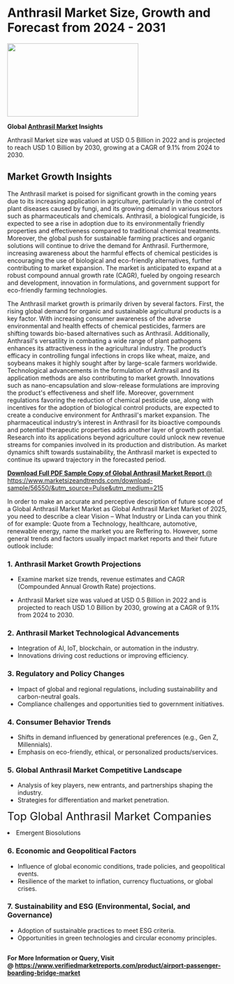 <H1>Anthrasil Market Size, Growth and Forecast from 2024 - 2031</H1><img class="aligncenter size-medium wp-image-584254" src="https://thirdeyenews.in/wp-content/uploads/2024/09/Global-Market-Research-300x168.jpeg" alt="" width="300" height="168" /><p><strong>Global&nbsp;<a href="https://www.marketsizeandtrends.com/download-sample/56550/&amp;utm_source=Pulse&amp;utm_medium=215">Anthrasil Market</a> Insights</strong></p><p>Anthrasil Market size was valued at USD 0.5 Billion in 2022 and is projected to reach USD 1.0 Billion by 2030, growing at a CAGR of 9.1% from 2024 to 2030.</p><p><h2>Market Growth Insights</h2> <p>The Anthrasil market is poised for significant growth in the coming years due to its increasing application in agriculture, particularly in the control of plant diseases caused by fungi, and its growing demand in various sectors such as pharmaceuticals and chemicals. Anthrasil, a biological fungicide, is expected to see a rise in adoption due to its environmentally friendly properties and effectiveness compared to traditional chemical treatments. Moreover, the global push for sustainable farming practices and organic solutions will continue to drive the demand for Anthrasil. Furthermore, increasing awareness about the harmful effects of chemical pesticides is encouraging the use of biological and eco-friendly alternatives, further contributing to market expansion. The market is anticipated to expand at a robust compound annual growth rate (CAGR), fueled by ongoing research and development, innovation in formulations, and government support for eco-friendly farming technologies.</p> <p><a href="#sampleDownload"></a></p> <p>The Anthrasil market growth is primarily driven by several factors. First, the rising global demand for organic and sustainable agricultural products is a key factor. With increasing consumer awareness of the adverse environmental and health effects of chemical pesticides, farmers are shifting towards bio-based alternatives such as Anthrasil. Additionally, Anthrasil's versatility in combating a wide range of plant pathogens enhances its attractiveness in the agricultural industry. The product’s efficacy in controlling fungal infections in crops like wheat, maize, and soybeans makes it highly sought after by large-scale farmers worldwide. Technological advancements in the formulation of Anthrasil and its application methods are also contributing to market growth. Innovations such as nano-encapsulation and slow-release formulations are improving the product's effectiveness and shelf life. Moreover, government regulations favoring the reduction of chemical pesticide use, along with incentives for the adoption of biological control products, are expected to create a conducive environment for Anthrasil's market expansion. The pharmaceutical industry’s interest in Anthrasil for its bioactive compounds and potential therapeutic properties adds another layer of growth potential. Research into its applications beyond agriculture could unlock new revenue streams for companies involved in its production and distribution. As market dynamics shift towards sustainability, the Anthrasil market is expected to continue its upward trajectory in the forecasted period.</p> <p><a href="#getMore"></p><p><span class=""><strong>Download Full PDF Sample Copy of Global Anthrasil Market Report</strong> @ <a href="https://www.marketsizeandtrends.com/download-sample/56550/&amp;utm_source=Pulse&amp;utm_medium=215" target="_blank">https://www.marketsizeandtrends.com/download-sample/56550/&amp;utm_source=Pulse&amp;utm_medium=215</a></span></p><p>In order to make an accurate and perceptive description of future scope of a Global&nbsp;Anthrasil Market Market as Global&nbsp;Anthrasil Market Market of 2025, you need to describe a clear Vision &ndash; What Industry or Linda can you think of for example: Quote from a Technology, healthcare, automotive, renewable energy, name the market you are Reffering to. However, some general trends and factors usually impact market reports and their future outlook include:</p><h3>1.&nbsp;<strong>Anthrasil Market Growth Projections</strong></h3><ul><li>Examine market size trends, revenue estimates and CAGR (Compounded Annual Growth Rate) projections.</li><li><p>Anthrasil Market size was valued at USD 0.5 Billion in 2022 and is projected to reach USD 1.0 Billion by 2030, growing at a CAGR of 9.1% from 2024 to 2030.</p></li></ul><h3>2.&nbsp;<strong>Anthrasil Market Technological Advancements</strong></h3><ul><li>Integration of AI, IoT, blockchain, or automation in the industry.</li><li>Innovations driving cost reductions or improving efficiency.</li></ul><h3>3.&nbsp;<strong>Regulatory and Policy Changes</strong></h3><ul><li>Impact of global and regional regulations, including sustainability and carbon-neutral goals.</li><li>Compliance challenges and opportunities tied to government initiatives.</li></ul><h3>4.&nbsp;<strong>Consumer Behavior Trends</strong></h3><ul><li>Shifts in demand influenced by generational preferences (e.g., Gen Z, Millennials).</li><li>Emphasis on eco-friendly, ethical, or personalized products/services.</li></ul><h3>5.&nbsp;<strong>Global Anthrasil Market Competitive Landscape</strong></h3><ul><li>Analysis of key players, new entrants, and partnerships shaping the industry.</li><li>Strategies for differentiation and market penetration.</li></ul><p data-pm-slice="1 1 []"><span style="color: inherit; font-family: inherit; font-size: 25px;">Top Global Anthrasil Market Companies</span></p><div class="" data-test-id=""><p><li>Emergent Biosolutions</li></p></div><h3>6.&nbsp;<strong>Economic and Geopolitical Factors</strong></h3><ul><li>Influence of global economic conditions, trade policies, and geopolitical events.</li><li>Resilience of the market to inflation, currency fluctuations, or global crises.</li></ul><h3>7.&nbsp;<strong>Sustainability and ESG (Environmental, Social, and Governance)</strong></h3><ul><li>Adoption of sustainable practices to meet ESG criteria.</li><li>Opportunities in green technologies and circular economy principles.</li></ul><h2><strong style="font-size: 14px;">For More Information or Query, Visit @&nbsp;</strong><a style="background-color: #ffffff; font-size: 14px;" href="https://www.marketsizeandtrends.com/report/anthrasil-market/" target="_blank">https://www.verifiedmarketreports.com/product/airport-passenger-boarding-bridge-market</a></h2>
